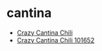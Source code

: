 # cantina

 * [Crazy Cantina Chili](../../index/c/crazy-cantina-chili-101652.json)
 * [Crazy Cantina Chili 101652](../../index/c/crazy-cantina-chili-101652.json)
